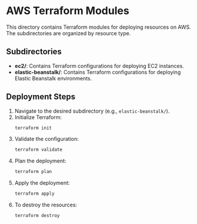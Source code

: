 # AWS Terraform Modules

This directory contains Terraform modules for deploying resources on AWS. The subdirectories are organized by resource type.

## Subdirectories

- **ec2/**: Contains Terraform configurations for deploying EC2 instances.
- **elastic-beanstalk/**: Contains Terraform configurations for deploying Elastic Beanstalk environments.

## Deployment Steps

1. Navigate to the desired subdirectory (e.g., `elastic-beanstalk/`).
2. Initialize Terraform:
   ```bash
   terraform init
   ```
3. Validate the configuration:
   ```bash
   terraform validate
   ```
4. Plan the deployment:
   ```bash
   terraform plan
   ```
5. Apply the deployment:
   ```bash
   terraform apply
   ```
6. To destroy the resources:
   ```bash
   terraform destroy
   ```